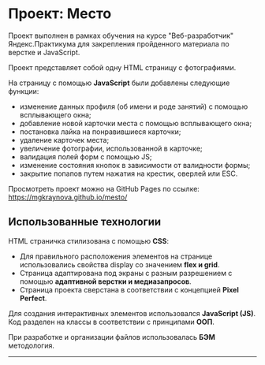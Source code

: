 # Проект: Место

Проект выполнен в рамках обучения на курсе "Веб-разработчик" Яндекс.Практикума для закрепления пройденного материала по верстке и JavaScript.

Проект представляет собой одну HTML страницу с фотографиями.

На страницу с помощью **JavaScript** были добавлены следующие функции:

- изменение данных профиля (об имени и роде занятий) с помощью всплывающего окна;
- добавление новой карточки места с помощью всплывающего окна;
- постановка лайка на понравившиеся карточки;
- удаление карточек места;
- увеличение фотографии, использованной в карточке;
- валидация полей форм с помощью JS;
- изменение состояния кнопок в зависимости от валидности формы;
- закрытие попапов путем нажатия на крестик, оверлей или ESC.

Просмотреть проект можно на GitHub Pages по ссылке: https://mgkraynova.github.io/mesto/

## Использованные технологии

HTML страничка стилизована с помощью **CSS**:

- Для правильного расположения элементов на странице использовались свойства display со значением **flex и grid**.
- Страница адаптирована под экраны с разным разрешением с помощью **адаптивной верстки и медиазапросов**.
- Страница проекта сверстана в соответствии с концепцией **Pixel Perfect**.

Для создания интерактивных элементов использовался **JavaScript (JS)**. Код разделен на классы в соответствии с принципами **ООП**.

При разработке и организации файлов использовалась **БЭМ** методология.

---
